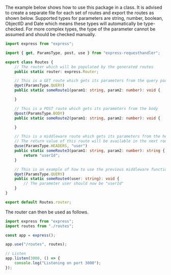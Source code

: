 The example below shows how to use this package in a class. It is advised to create a separate file for each set of routes and export the routes as shown below. Supported types for parameters are string, number, boolean, ObjectID and Date which means these types will automatically be type-checked. For more complex types, the type of the parameter cannot be assumed and should be checked manually.

```typescript
import express from "express";

import { get, ParamsType, post, use } from "express-requesthandler";

export class Routes {
    // The router which will be populated by the generated routes
    public static router: express.Router;

    // This is a GET route which gets its parameters from the query parameters
    @get(ParamsType.QUERY)
    public static someRoute1(param1: string, param2: number): void {

    }

    // This is a POST route which gets its parameters from the body
    @post(ParamsType.BODY)
    public static someRoute2(param1: string, param2: number): void {

    }

    // This is a middleware route which gets its parameters from the headers
    // The return value of this route will be available in the next route under the identifier "user"
    @use(ParamsType.HEADERS, "user")
    public static someRoute3(param1: string, param2: number): string {
        return "userId";
    }

    // This is an example of how to use the previous middleware function
    @get(ParamsType.QUERY)
    public static someRoute4(user: string): void {
        // The parameter user should now be "userId"
    }
}

export default Routes.router;
```

The router can then be used as follows.

```typescript
import express from "express";
import routes from "./routes";

const app = express();

app.use("/routes", routes);

// Listen
app.listen(3000, () => {
    console.log("Listening on port 3000");
});
```